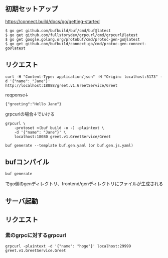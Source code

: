 ## 初期セットアップ
https://connect.build/docs/go/getting-started

```shell
$ go get github.com/bufbuild/buf/cmd/buf@latest
$ go get github.com/fullstorydev/grpcurl/cmd/grpcurl@latest
$ go get google.golang.org/protobuf/cmd/protoc-gen-go@latest
$ go get github.com/bufbuild/connect-go/cmd/protoc-gen-connect-go@latest
```

## リクエスト
```shell
curl -H "Content-Type: application/json" -H "Origin: localhost:5173" -d '{"name": "Jane"}' http://localhost:18888/greet.v1.GreetService/Greet
```
reqponse↓
```shell
{"greeting":"Hello Jane"}
```

grpcurlの場合↓でいける
```shell
grpcurl \
    -protoset <(buf build -o -) -plaintext \
    -d '{"name": "Jane"}' \
    localhost:18080 greet.v1.GreetService/Greet
```

```shell
buf generate --template buf.gen.yaml (or buf.gen.js.yaml)
```

## bufコンパイル
```shell
buf generate
```
でgo側のgenディレクトリ、frontend/genディレクトリにファイルが生成される

## サーバ起動


## リクエスト
### 素のgrpcに対するgrpcurl
```shell
grpcurl -plaintext -d '{"name": "hoge"}' localhost:29999 greet.v1.GreetService.Greet
```

